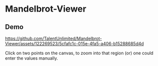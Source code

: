 # Mandelbrot-Viewer

## Demo
https://github.com/TalentUnlimited/Mandelbrot-Viewer/assets/122269523/5cfafc1c-015e-4fa5-a406-b15288685d4d

Click on two points on the canvas, to zoom into that region (or) one could enter the values manually.
